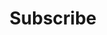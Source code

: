 ---
layout: subscribe
title: Subscribe
description: Pick your favorite podcast platform
shop:
 - title: PlayerFM
   icon: /assets/images/icon/pm.svg
   link:  https://doctrineofdiscovery.org/s/playerfm
 - title: Podcast Addict
   icon: /assets/images/icon/pa.svg
   link:  https://doctrineofdiscovery.org/s/podcastaddict
 - title: Podchaser
   icon: /assets/images/icon/pd.svg
   link:  https://doctrineofdiscovery.org/s/podchaser
 - title: Podcast Index
   icon: /assets/images/icon/pi.svg
   link:  https://doctrineofdiscovery.org/s/podcastindex
 - title: Radio Republic
   icon: /assets/images/icon/rr.svg
   link:  https://doctrineofdiscovery.org/s/rr
 - title: RSS
   icon: /assets/images/icon/rss.svg
   link:  https://doctrineofdiscovery.org/s/podcastrss/
 - title: TuneIn
   icon: /assets/images/icon/ti.svg
   link:  https://doctrineofdiscovery.org/s/tunein/
 - title: Amazon
   icon: /assets/images/icon/am1.svg
   link: https://doctrineofdiscovery.org/s/amazon/
 - title: Audible
   icon: /assets/images/icon/au.svg
   link: https://doctrineofdiscovery.org/s/audible/
 - title: Castbox
   icon: /assets/images/icon/cst.svg
   link:  https://doctrineofdiscovery.org/s/castbox
 - title: Castro
   icon: /assets/images/icon/ctr.svg
   link:  https://doctrineofdiscovery.org/s/castro
 - title: Deezer
   icon: /assets/images/icon/dz.svg
   link:  https://doctrineofdiscovery.org/s/deezer
 - title: GoodPods
   icon: /assets/images/icon/gdp.svg
   link:  https://doctrineofdiscovery.org/s/goodpods
 - title: GoodPods
   icon: /assets/images/icon/goo.svg
   link:  https://doctrineofdiscovery.org/s/google
 - title: IheartRadio
   icon: /assets/images/icon/ih.svg
   link:  https://doctrineofdiscovery.org/s/iheartradio
 - title: ListenNotes
   icon: /assets/images/icon/ln.svg
   link:  https://doctrineofdiscovery.org/s/listennotes
 - title: OverCast
   icon: /assets/images/icon/ov.svg
   link:  https://doctrineofdiscovery.org/s/overcast
permalink: /subscribe/
sitemap:
  exclude: "no"
---